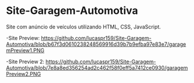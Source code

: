 # Site-Garagem-Automotiva
Site com anúncio de veículos utilizando HTML, CSS, JavaScript.

-Site Preview: https://github.com/lucaspr159/Site-Garagem-Automotiva/blob/b67f3d0610238248569916d39b7b9efba97e83e7/garagemPreview1.PNG

-Site Preview 2: https://github.com/lucaspr159/Site-Garagem-Automotiva/blob/7e8a8ed356254ad2c462f58f0eff5a7412ce0930/garagemPreview2.PNG
